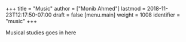 +++
title = "Music"
author = ["Monib Ahmed"]
lastmod = 2018-11-23T12:17:50-07:00
draft = false
[menu.main]
  weight = 1008
  identifier = "music"
+++

Musical studies goes in here
